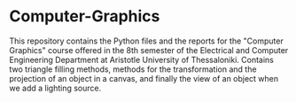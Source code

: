 # Computer-Graphics
This repository contains the Python files and the reports for the "Computer Graphics" course offered in the 8th semester of the Electrical and Computer Engineering Department at Aristotle University of Thessaloniki. Contains two triangle filling methods, methods for the transformation and the projection of an object in a canvas, and finally the view of an object when we add a lighting source.
